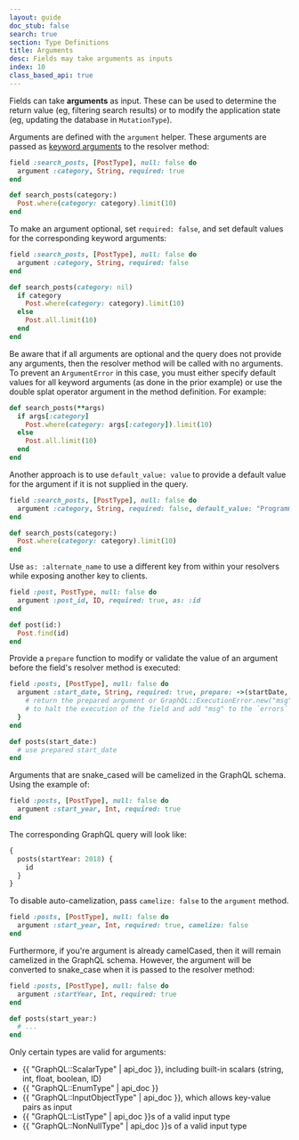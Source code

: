 ```yaml
---
layout: guide
doc_stub: false
search: true
section: Type Definitions
title: Arguments
desc: Fields may take arguments as inputs
index: 10
class_based_api: true
---
```


Fields can take **arguments** as input. These can be used to determine the return value (eg, filtering search results) or to modify the application state (eg, updating the database in `MutationType`).

Arguments are defined with the `argument` helper. These arguments are passed as [keyword arguments](https://robots.thoughtbot.com/ruby-2-keyword-arguments) to the resolver method:

```ruby
field :search_posts, [PostType], null: false do
  argument :category, String, required: true
end

def search_posts(category:)
  Post.where(category: category).limit(10)
end
```

To make an argument optional, set `required: false`, and set default values for the corresponding keyword arguments:

```ruby
field :search_posts, [PostType], null: false do
  argument :category, String, required: false
end

def search_posts(category: nil)
  if category
    Post.where(category: category).limit(10)
  else
    Post.all.limit(10)
  end
end
```

Be aware that if all arguments are optional and the query does not provide any arguments, then the resolver method will be called with no arguments. To prevent an `ArgumentError` in this case, you must either specify default values for all keyword arguments (as done in the prior example) or use the double splat operator argument in the method definition. For example:

```ruby
def search_posts(**args)
  if args[:category]
    Post.where(category: args[:category]).limit(10)
  else
    Post.all.limit(10)
  end
end
```

Another approach is to use `default_value: value` to provide a default value for the argument if it is not supplied in the query.

```ruby
field :search_posts, [PostType], null: false do
  argument :category, String, required: false, default_value: "Programming"
end

def search_posts(category:)
  Post.where(category: category).limit(10)
end
```

Use `as: :alternate_name` to use a different key from within your resolvers while
exposing another key to clients.

```ruby
field :post, PostType, null: false do
  argument :post_id, ID, required: true, as: :id
end

def post(id:)
  Post.find(id)
end
```

Provide a `prepare` function to modify or validate the value of an argument before the field's resolver method is executed:

```ruby
field :posts, [PostType], null: false do
  argument :start_date, String, required: true, prepare: ->(startDate, ctx) {
    # return the prepared argument or GraphQL::ExecutionError.new("msg")
    # to halt the execution of the field and add "msg" to the `errors` key.
  }
end

def posts(start_date:)
  # use prepared start_date
end
```

Arguments that are snake_cased will be camelized in the GraphQL schema. Using the example of:

```ruby
field :posts, [PostType], null: false do
  argument :start_year, Int, required: true
end
```

The corresponding GraphQL query will look like:

```graphql
{
  posts(startYear: 2018) {
    id
  }
}
```

To disable auto-camelization, pass `camelize: false` to the `argument` method.

```ruby
field :posts, [PostType], null: false do
  argument :start_year, Int, required: true, camelize: false
end
```

Furthermore, if you're argument is already camelCased, then it will remain camelized in the GraphQL schema. However, the argument will be converted to snake_case when it is passed to the resolver method:

```ruby
field :posts, [PostType], null: false do
  argument :startYear, Int, required: true
end

def posts(start_year:)
  # ...
end
```

Only certain types are valid for arguments:

- {{ "GraphQL::ScalarType" | api_doc }}, including built-in scalars (string, int, float, boolean, ID)
- {{ "GraphQL::EnumType" | api_doc }}
- {{ "GraphQL::InputObjectType" | api_doc }}, which allows key-value pairs as input
- {{ "GraphQL::ListType" | api_doc }}s of a valid input type
- {{ "GraphQL::NonNullType" | api_doc }}s of a valid input type

